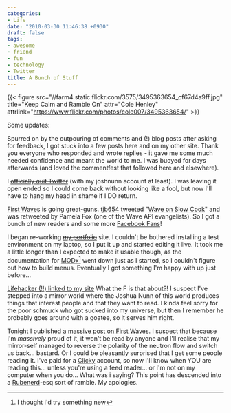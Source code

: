 ```yaml
---
categories:
- Life
date: "2010-03-30 11:46:38 +0930"
draft: false
tags:
- awesome
- friend
- fun
- technology
- Twitter
title: A Bunch of Stuff
---
```


{{< figure src="//farm4.static.flickr.com/3575/3495363654_cf67d4a9ff.jpg" title="Keep Calm and Ramble On" attr="Cole Henley" attrlink="https://www.flickr.com/photos/cole007/3495363654/" >}}

Some updates:

Spurred on by the outpouring of comments and (!) blog posts after asking for feedback, I got stuck into a few posts here and on my other site. Thank you everyone who responded and wrote replies - it gave me some much needed confidence and meant the world to me. I was buoyed for days afterwards (and loved the commentfest that followed here and elsewhere).

I [~~officially quit Twitter~~](http://twitter.com/joshnunn/status/10655459092) (with my joshnunn account at least). I was leaving it open ended so I could come back without looking like a fool, but now I'll have to hang my head in shame if I DO return.

[First Waves](https://the.geekorium.com.au/categories/google-wave/) is going great-guns. [tjb654](http://twitter.com/tjb654/status/11109224348) tweeted "[Wave on Slow Cook](https://the.geekorium.com.au/wave-on-slow-cook/)" and was retweeted by Pamela Fox (one of the Wave API evangelists). So I got a bunch of new readers and some more [Facebook Fans](http://www.facebook.com/pages/First-Waves/336041699450)!

I began re-working [~~my portfolio~~](http://www.joshnunn.com.au) site. I couldn't be bothered installing a test environment on my laptop, so I put it up and started editing it live. It took me a little longer than I expected to make it usable though, as the documentation for [MODx](http://modxcms.com/)[^1] went down just as I started, so I couldn't figure out how to build menus. Eventually I got something I'm happy with up just before...

[Lifehacker (!!) linked to my site](http://lifehacker.com/5503957/the-file-cabinet-standing-desk) What the F is that about?! I suspect I've stepped into a mirror world where the Joshua Nunn of this world produces things that interest people and that they want to read. I kinda feel sorry for the poor schmuck who got sucked into my universe, but then I remember he probably goes around with a goatee, so it serves him right.

Tonight I published a [massive post on First Waves](//the.geekorium.com.au/why-email-needs-replacing-or-why-wave-matters/). I suspect that because I'm *massively* proud of it, it won't be read by anyone and I'll realise that my mirror-self managed to reverse the polarity of the neutron flow and switch us back... bastard. Or I could be pleasantly surprised that I get some people reading it. I've paid for a [Clicky](http://getclicky.com/183555) account, so now I'll know when YOU are reading this... unless you're using a feed reader... or I'm not on my computer when you do... What was i saying? This point has descended into a [Rubenerd](//rubenerd.com/)-esq sort of ramble. My apologies.

[^1]: I thought I'd try something new
